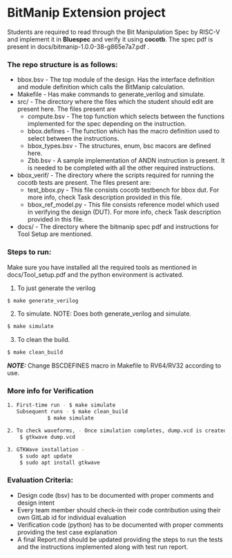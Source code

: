# BitManip Extension project

Students are required to read through the Bit Manipulation Spec by RISC-V and implement it in **Bluespec** and verify it using **cocotb**. The spec pdf is present in docs/bitmanip-1.0.0-38-g865e7a7.pdf .

### The repo structure is as follows:
- bbox.bsv - The top module of the design. Has the interface definition and module definition which calls the BitManip calculation.
- Makefile - Has make commands to generate_verilog and simulate.
- src/ - The directory where the files which the student should edit are present here. The files present are
	- compute.bsv - The top function which selects between the functions implemented for the spec depending on the instruction.
	- bbox.defines - The function which has the macro definition used to select between the instructions.
	- bbox_types.bsv - The structures, enum, bsc macors are defined here.
	- Zbb.bsv - A sample implementation of ANDN instruction is present. It is needed to be completed with all the other required instructions.
- bbox_verif/ - The directory where the scripts required for running the cocotb tests are present. The files present are:
	- test_bbox.py - This file consists cocotb testbench for bbox dut. For more info, check Task description provided in this file.
	- bbox_ref_model.py - This file consists reference model which used in verifying the design (DUT). For more info, check Task description provided in this file.
- docs/ - The directory where the bitmanip spec pdf and instructions for Tool Setup are mentioned.

### Steps to run:
Make sure you have installed all the required tools as mentioned in docs/Tool_setup.pdf and the python environment is activated.

1. To just generate the verilog
```bash
$ make generate_verilog
```
2. To simulate. NOTE: Does both generate_verilog and simulate.
```bash
$ make simulate
```
3. To clean the build.
```bash
$ make clean_build
```

**_NOTE:_** Change BSCDEFINES macro in Makefile to RV64/RV32 according to use.

### More info for Verification

```bash
1. First-time run - $ make simulate
   Subsequent runs - $ make clean_build
   		     $ make simulate
```
```bash
2. To check waveforms, - Once simulation completes, dump.vcd is created in bbox/
    $ gtkwave dump.vcd
```
```bash
3. GTKWave installation -
	$ sudo apt update
	$ sudo apt install gtkwave
```

### Evaluation Criteria:
- Design code (bsv) has to be documented with proper comments and design intent
- Every team member should check-in their code contribution using their own GitLab id for individual evaluation
- Verification code (python) has to be documented with proper comments providing the test case explanation
- A final Report.md should be updated providing the steps to run the tests and the instructions implemented along with test run report.
